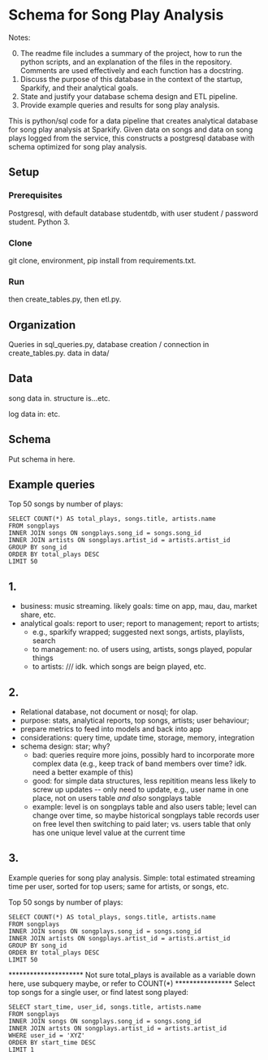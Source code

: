 # Schema for Song Play Analysis 

Notes:

0. The readme file includes a summary of the project, how to run the python scripts, and an explanation of the files in the repository. Comments are used effectively and each function has a docstring.
1. Discuss the purpose of this database in the context of the startup, Sparkify, and their analytical goals.
2. State and justify your database schema design and ETL pipeline.
3. Provide example queries and results for song play analysis.

This is python/sql code for a data pipeline that creates analytical database for song play analysis at Sparkify. Given data on songs and data on song plays logged from the service, this constructs a postgresql database with schema optimized for song play analysis.

## Setup

### Prerequisites

Postgresql, with default database studentdb, with user student / password student. Python 3. 

### Clone

git clone, environment, pip install from requirements.txt.

### Run
then create_tables.py, then etl.py.

## Organization

Queries in sql_queries.py, database creation / connection in create_tables.py.  data in data/

## Data

song data in. structure is...etc.

log data in: etc.

## Schema

Put schema in here.

## Example queries

Top 50 songs by number of plays:
```
SELECT COUNT(*) AS total_plays, songs.title, artists.name
FROM songplays
INNER JOIN songs ON songplays.song_id = songs.song_id
INNER JOIN artists ON songplays.artist_id = artists.artist_id
GROUP BY song_id
ORDER BY total_plays DESC
LIMIT 50
```

## 1.

* business: music streaming. likely goals: time on app, mau, dau, market share, etc.
* analytical goals: report to user; report to management; report to artists;
    - e.g., sparkify wrapped; suggested next songs, artists, playlists, search
    - to management: no. of users using, artists, songs played, popular things
    - to artists: /// idk. which songs are beign played, etc.
## 2.

* Relational database, not document or nosql; for olap.
* purpose: stats, analytical reports, top songs, artists; user behaviour;
* prepare metrics to feed into models and back into app
* considerations: query time, update time, storage, memory, integration
* schema design: star; why? 
    - bad: queries require more joins, possibly hard to incorporate more complex data (e.g., keep track of band members over time? idk. need a better example of this)
    - good: for simple data structures, less repitition means less likely to screw up updates -- only need to update, e.g., user name in one place, not on users table *and also* songplays table
    - example: level is on songplays table and also users table; level can change over time, so maybe historical songplays table records user on free level then switching to paid later; vs. users table that only has one unique level value at the current time

## 3.

Example queries for song play analysis. Simple: total estimated streaming time per user, sorted for top users; same for artists, or songs, etc.

Top 50 songs by number of plays:
```
SELECT COUNT(*) AS total_plays, songs.title, artists.name
FROM songplays
INNER JOIN songs ON songplays.song_id = songs.song_id
INNER JOIN artists ON songplays.artist_id = artists.artist_id
GROUP BY song_id
ORDER BY total_plays DESC
LIMIT 50
```
********************* Not sure total_plays is available as a variable down here, use subquery
maybe, or refer to COUNT(*) ****************
Select top songs for a single user, or find latest song played:

``` 
SELECT start_time, user_id, songs.title, artists.name
FROM songplays
INNER JOIN songs ON songplays.song_id = songs.song_id
INNER JOIN artsts ON songplays.artist_id = artists.artist_id
WHERE user_id = 'XYZ'
ORDER BY start_time DESC
LIMIT 1
```



